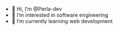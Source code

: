 - 👋 Hi, I’m @Perla-dev
- 👀 I’m interested in software engineering 
- 🌱 I’m currently learning web development 


<!---
Perla-dev/Perla-dev is a ✨ special ✨ repository because its `README.md` (this file) appears on your GitHub profile.
You can click the Preview link to take a look at your changes.
--->
